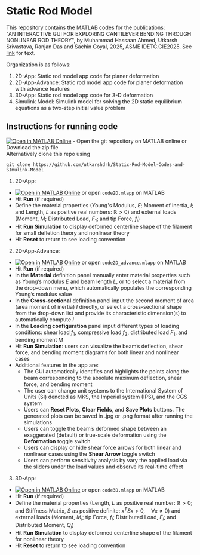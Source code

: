 # Static Rod Model

This repository contains the MATLAB codes for the publications:  
"AN INTERACTIVE GUI FOR EXPLORING CANTILEVER BENDING THROUGH NONLINEAR ROD THEORY", by Muhammad Hassaan Ahmed, Utkarsh Srivastava, Ranjan Das and Sachin Goyal, 2025, ASME IDETC.CIE2025. See [link](https://www.overleaf.com/project/67ce9f1a3f2d0bb77e847257) for text.

Organization is as follows:
1. 2D-App: Static rod model app code for planer deformation
2. 2D-App-Advance: Static rod model app code for planer deformation with advance features
3. 3D-App: Static rod model app code for 3-D deformation
4. Simulink Model: Simulink model for solving the 2D static equilibrium equations as a two-step initial value problem

## Instructions for running code
[![Open in MATLAB Online](https://www.mathworks.com/images/responsive/global/open-in-matlab-online.svg)](https://matlab.mathworks.com/open/github/v1?repo=mahmed271995/Static-Rod-Model-Codes-and-SImulink-Model) - Open the git repository on MATLAB online or Download the zip file  
Alternatively clone this repo using 
```
git clone https://github.com/utkarshdrh/Static-Rod-Model-Codes-and-SImulink-Model
```
1. 2D-App:
  * [![Open in MATLAB Online](https://www.mathworks.com/images/responsive/global/open-in-matlab-online.svg)](https://matlab.mathworks.com/open/github/v1?repo=mahmed271995/Static-Rod-Model-Codes-and-SImulink-Model&file=/2D-App/code2D.mlapp) or open `code2D.mlapp` on MATLAB
  * Hit **Run** (if required)
  * Define the material properties (Young's Modulus, $E$; Moment of inertia, $I$; and Length, $L$ as positive real numbers: $\mathbb{R} > 0$) and external loads (Moment, $M$; Distributed Load, $F_1$; and tip Force, $f_i$)
  * Hit **Run Simulation** to display deformed centerline shape of the filament for small defletion theory and nonlinear theory
  * Hit **Reset** to return to see loading convention

2. 2D-App-Advance:
  * [![Open in MATLAB Online](https://www.mathworks.com/images/responsive/global/open-in-matlab-online.svg)](https://matlab.mathworks.com/open/github/v1?repo=mahmed271995/Static-Rod-Model-Codes-and-SImulink-Model&file=/2D-App-Advance/code2D_advance.mlapp) or open `code2D_advance.mlapp` on MATLAB
  * Hit **Run** (if required)
  * In the **Material** definition panel manually enter material properties such as Young’s modulus $E$ and beam length $L$, or to select a material from the drop-down menu, which automatically populates the corresponding Young’s modulus value
  * In the **Cross-sectional** definition panel input the second moment of area (area moment of inertia) $I$ directly, or select a cross-sectional shape from the drop-down list and provide its characteristic dimension(s) to automatically compute $I$
  * In the **Loading configuration** panel input different types of loading conditions: shear load $f_1$, compressive load $f_3$, distributed load $F_1$, and bending moment $M$
  * Hit **Run Simulation**: users can visualize the beam’s deflection, shear force, and bending moment diagrams for both linear and nonlinear cases
  * Additional features in the app are:
    - The GUI automatically identifies and highlights the points along the beam corresponding to the absolute maximum deflection, shear force, and bending moment
    - The user can change unit systems to the International System of Units (SI) denoted as MKS, the Imperial system (IPS), and the CGS system
    - Users can **Reset Plots**, **Clear Fields**, and **Save Plots** buttons. The generated plots can be saved in .jpg or .png format after running the simulations
    - Users can toggle the beam’s deformed shape between an exaggerated (default) or true-scale deformation using the **Deformation** toggle switch
    - Users can display or hide shear force arrows for both linear and nonlinear cases using the **Shear Arrow** toggle switch
    - Users can perform sensitivity analysis by vary the applied load via the sliders under the load values and observe its real-time effect

3. 3D-App:
  * [![Open in MATLAB Online](https://www.mathworks.com/images/responsive/global/open-in-matlab-online.svg)](https://matlab.mathworks.com/open/github/v1?repo=mahmed271995/Static-Rod-Model-Codes-and-SImulink-Model&file=/3D-App/code3D.mlapp) or open `code3D.mlapp` on MATLAB
  * Hit **Run** (if required)
  * Define the material properties (Length, $L$ as positive real number: $\mathbb{R} > 0$; and Stiffness Matrix, $S$ as positive definite: $x^T S x > 0, \quad \forall x \neq 0$) and external loads (Moment, $M_i$; tip Force, $f_i$; Distributed Load, $F_i$; and Distributed Moment, $Q_i$)
  * Hit **Run Simulation** to display deformed centerline shape of the filament for nonlinear theory
  * Hit **Reset** to return to see loading convention





















